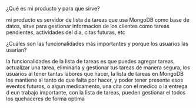 ¿Qué es mi producto y para que sirve?

mi producto es servidor de lista de tareas que usa MongoDB como base de datos, sirve para gestionar informacion de los clientes como tareas pendientes, actividades del dia, citas futuras, etc


¿Cuáles son las funcionalidades más importantes y porque los usuarios las usarían?


la funcionalidades de la lista de tareas es que puedes agregar tareas, actualizar una tarea, eliminarla y gestionar tus tareas de manera segura, los usuarios al tener tantas labores que hacer, la lista de tareas en MongoDB los mantiene al tanto de que falta por hacer, y poder tener presente esos eventos futuros, o algun medicamento, una cita con el medico o la entrega d eun trabajo importante, con la lista de tareas, pueden gestionar el todos los quehaceres de forma optima 